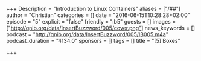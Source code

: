 +++
Description = "Introduction to Linux Containers"
aliases = ["/##"]
author = "Christian"
categories = []
date = "2016-06-15T10:28:28+02:00"
episode = "5"
explicit = "false"
friendly = "ib5"
guests = []
images = ["http://qnib.org/data/InsertBuzzword/005/cover.png"]
news_keywords = []
podcast = "http://qnib.org/data/InsertBuzzword/005/IB005.m4a"
podcast_duration = "4134.0"
sponsors = []
tags = []
title = "[5] Boxes"

+++
